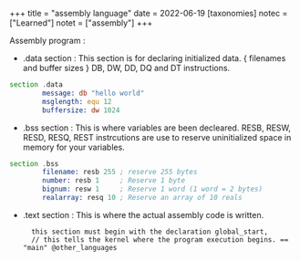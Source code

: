 +++
title = "assembly language"
date = 2022-06-19
[taxonomies]
notec = ["Learned"]
notet = ["assembly"]
+++


Assembly program :
* .data section :
		This section is for declaring initialized data. { filenames and buffer sizes }
		DB, DW, DD, DQ and DT instructions.
		
```asm
section .data
		message: db "hello world"
		msglength: equ 12
		buffersize: dw 1024

```


* .bss section :
		This is where variables are been decleared.
		RESB, RESW, RESD, RESQ, REST instrcutions are use to reserve uninitialized space in memory for your variables. 
	
```asm
section .bss
		filename: resb 255 ; reserve 255 bytes
		number: resb 1     ; Reserve 1 byte
		bignum: resw 1     ; Reserve 1 word (1 word = 2 bytes)
		realarray: resq 10 ; Reserve an array of 10 reals
```



* .text section :
		This is where the actual assembly code is written.
		
		this section must begin with the declaration global_start,
		// this tells the kernel where the program execution begins. == "main" @other_languages
		
		
		
